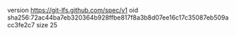 version https://git-lfs.github.com/spec/v1
oid sha256:72ac44ba7eb320364b928ffbe817f8a3b8d07ee16c17c35087eb509acc3fe2c7
size 25
